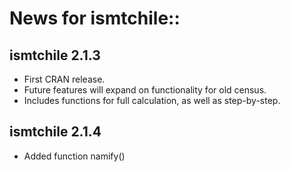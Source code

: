 # News for ismtchile::

## ismtchile 2.1.3

* First CRAN release.
* Future features will expand on functionality for old census.
* Includes functions for full calculation, as well as step-by-step.

## ismtchile 2.1.4

* Added function namify()

